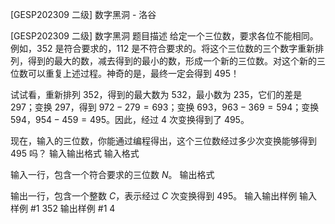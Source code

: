 



[GESP202309 二级] 数字黑洞 - 洛谷














[GESP202309 二级] 数字黑洞
题目描述
给定一个三位数，要求各位不能相同。例如，$352$ 是符合要求的，$112$ 是不符合要求的。将这个三位数的三个数字重新排列，得到的最大的数，减去得到的最小的数，形成一个新的三位数。对这个新的三位数可以重复上述过程。神奇的是，最终一定会得到 $495$！

试试看，重新排列 $352$，得到的最大数为 $532$，最小数为 $235$，它们的差是 $297$；变换 $297$，得到 $972-279=693$；变换 $693$，$963-369=594$；变换 $594$，$954-459=495$。因此，经过 $4$ 次变换得到了 $495$。

现在，输入的三位数，你能通过编程得出，这个三位数经过多少次变换能够得到 $495$ 吗？
输入输出格式
输入格式

输入一行，包含一个符合要求的三位数 $N$。
输出格式

输出一行，包含一个整数 $C$，表示经过 $C$ 次变换得到 $495$。
输入输出样例
输入样例 #1
352
输出样例 #1
4






